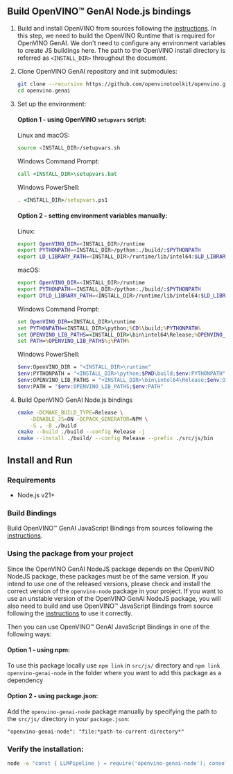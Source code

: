 ## Build OpenVINO™ GenAI Node.js bindings

1. Build and install OpenVINO from sources following the
   [instructions](https://github.com/openvinotoolkit/openvino/wiki#how-to-build). In this step, we
   need to build the OpenVINO Runtime that is required for OpenVINO GenAI. We don't need to
   configure any environment variables to create JS buildings here. The path to the OpenVINO install
   directory is referred as `<INSTALL_DIR>` throughout the document.

2. Clone OpenVINO GenAI repository and init submodules:

   ```sh
   git clone --recursive https://github.com/openvinotoolkit/openvino.genai.git
   cd openvino.genai
   ```

3. Set up the environment:

   #### Option 1 - using OpenVINO `setupvars` script:

   Linux and macOS:

   ```sh
   source <INSTALL_DIR>/setupvars.sh
   ```

   Windows Command Prompt:

   ```cmd
   call <INSTALL_DIR>\setupvars.bat
   ```

   Windows PowerShell:

   ```cmd
   . <INSTALL_DIR>/setupvars.ps1
   ```

   #### Option 2 - setting environment variables manually:

   Linux:

   ```sh
   export OpenVINO_DIR=<INSTALL_DIR>/runtime
   export PYTHONPATH=<INSTALL_DIR>/python:./build/:$PYTHONPATH
   export LD_LIBRARY_PATH=<INSTALL_DIR>/runtime/lib/intel64:$LD_LIBRARY_PATH
   ```

   macOS:

   ```sh
   export OpenVINO_DIR=<INSTALL_DIR>/runtime
   export PYTHONPATH=<INSTALL_DIR>/python:./build/:$PYTHONPATH
   export DYLD_LIBRARY_PATH=<INSTALL_DIR>/runtime/lib/intel64:$LD_LIBRARY_PATH
   ```

   Windows Command Prompt:

   ```cmd
   set OpenVINO_DIR=<INSTALL_DIR>\runtime
   set PYTHONPATH=<INSTALL_DIR>\python;%CD%\build;%PYTHONPATH%
   set OPENVINO_LIB_PATHS=<INSTALL_DIR>\bin\intel64\Release;%OPENVINO_LIB_PATHS%
   set PATH=%OPENVINO_LIB_PATHS%;%PATH%
   ```

   Windows PowerShell:

   ```sh
   $env:OpenVINO_DIR = "<INSTALL_DIR>\runtime"
   $env:PYTHONPATH = "<INSTALL_DIR>\python;$PWD\build;$env:PYTHONPATH"
   $env:OPENVINO_LIB_PATHS = "<INSTALL_DIR>\bin\intel64\Release;$env:OPENVINO_LIB_PATHS"
   $env:PATH = "$env:OPENVINO_LIB_PATHS;$env:PATH"
   ```

4. Build OpenVINO GenAI Node.js bindings
   ```sh
   cmake -DCMAKE_BUILD_TYPE=Release \
       -DENABLE_JS=ON -DCPACK_GENERATOR=NPM \
       -S . -B ./build
   cmake --build ./build --config Release -j
   cmake --install ./build/ --config Release --prefix ./src/js/bin
   ```

## Install and Run

### Requirements

- Node.js v21+

### Build Bindings

Build OpenVINO™ GenAI JavaScript Bindings from sources following the
[instructions](../js/BUILD.md).

### Using the package from your project

Since the OpenVINO GenAI NodeJS package depends on the OpenVINO NodeJS package, these packages must
be of the same version. If you intend to use one of the released versions, please check and install
the correct version of the `openvino-node` package in your project. If you want to use an unstable
version of the OpenVINO GenAI NodeJS package, you will also need to build and use OpenVINO™
JavaScript Bindings from source following the
[instructions](https://github.com/openvinotoolkit/openvino/blob/master/src/bindings/js/docs/README.md#build)
to use it correctly.

Then you can use OpenVINO™ GenAI JavaScript Bindings in one of the following ways:

#### Option 1 - using npm:

To use this package locally use `npm link` in `src/js/` directory and `npm link openvino-genai-node`
in the folder where you want to add this package as a dependency

#### Option 2 - using package.json:

Add the `openvino-genai-node` package manually by specifying the path to the `src/js/` directory in
your `package.json`:

```
"openvino-genai-node": "file:*path-to-current-directory*"
```

### Verify the installation:

```sh
node -e "const { LLMPipeline } = require('openvino-genai-node'); console.log(LLMPipeline);"
```
